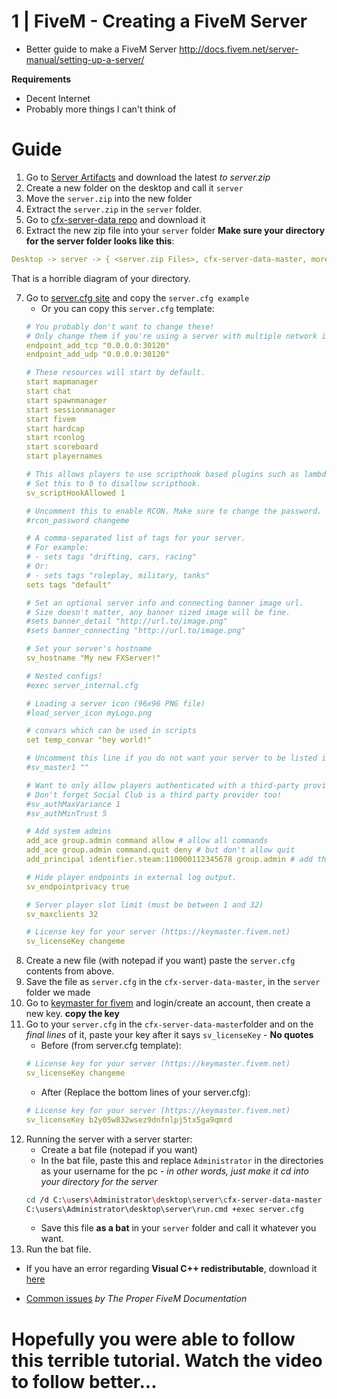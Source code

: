 # 1 | FiveM - Creating a FiveM Server

* Better guide to make a FiveM Server http://docs.fivem.net/server-manual/setting-up-a-server/


**Requirements**
- Decent Internet
- Probably more things I can't think of

# Guide
1. Go to [Server Artifacts](https://runtime.fivem.net/artifacts/fivem/build_server_windows/master/) and download the latest *to server.zip*
2. Create a new folder on the desktop and call it `server`
3. Move the `server.zip` into the new folder
4. Extract the `server.zip` in the `server` folder.
5. Go to [cfx-server-data repo](https://github.com/citizenfx/cfx-server-data) and download it
6. Extract the new zip file into your `server` folder
**Make sure your directory for the server folder looks like this**:
```yaml
Desktop -> server -> { <server.zip Files>, cfx-server-data-master, more folders prob} 
```
That is a horrible diagram of your directory. 

7. Go to [server.cfg site](http://docs.fivem.net/server-manual/setting-up-a-server/#server-cfg) and copy the `server.cfg example`
    - Or you can copy this `server.cfg` template:
    ```yaml
    # You probably don't want to change these!
    # Only change them if you're using a server with multiple network interfaces.
    endpoint_add_tcp "0.0.0.0:30120"
    endpoint_add_udp "0.0.0.0:30120"

    # These resources will start by default.
    start mapmanager
    start chat
    start spawnmanager
    start sessionmanager
    start fivem
    start hardcap
    start rconlog
    start scoreboard
    start playernames

    # This allows players to use scripthook based plugins such as lambda menu.
    # Set this to 0 to disallow scripthook.
    sv_scriptHookAllowed 1

    # Uncomment this to enable RCON. Make sure to change the password.
    #rcon_password changeme

    # A comma-separated list of tags for your server.
    # For example:
    # - sets tags "drifting, cars, racing"
    # Or:
    # - sets tags "roleplay, military, tanks"
    sets tags "default"

    # Set an optional server info and connecting banner image url.
    # Size doesn't matter, any banner sized image will be fine.
    #sets banner_detail "http://url.to/image.png"
    #sets banner_connecting "http://url.to/image.png"

    # Set your server's hostname
    sv_hostname "My new FXServer!"

    # Nested configs!
    #exec server_internal.cfg

    # Loading a server icon (96x96 PNG file)
    #load_server_icon myLogo.png

    # convars which can be used in scripts
    set temp_convar "hey world!"

    # Uncomment this line if you do not want your server to be listed in the server browser.
    #sv_master1 ""

    # Want to only allow players authenticated with a third-party provider like Steam?
    # Don't forget Social Club is a third party provider too!
    #sv_authMaxVariance 1
    #sv_authMinTrust 5

    # Add system admins
    add_ace group.admin command allow # allow all commands
    add_ace group.admin command.quit deny # but don't allow quit
    add_principal identifier.steam:110000112345678 group.admin # add the admin to the group

    # Hide player endpoints in external log output.
    sv_endpointprivacy true

    # Server player slot limit (must be between 1 and 32)
    sv_maxclients 32

    # License key for your server (https://keymaster.fivem.net)
    sv_licenseKey changeme
    ```
8. Create a new file (with notepad if you want) paste the `server.cfg` contents from above.
9. Save the file as `server.cfg` in the `cfx-server-data-master`, in the `server` folder we made
10. Go to [keymaster for fivem](https://keymaster.fivem.net) and login/create an account, then create a new key. **copy the key**
11. Go to your `server.cfg` in the `cfx-server-data-master`folder and on the *final lines* of it, paste your key after it says `sv_licenseKey` - **No quotes**
    - Before (from server.cfg template): 
    ```yaml
    # License key for your server (https://keymaster.fivem.net)
    sv_licenseKey changeme
    ```
    - After (Replace the bottom lines of your server.cfg):
    ```yaml
    # License key for your server (https://keymaster.fivem.net)
    sv_licenseKey b2y05w832wsez9dnfnlpj5tx5ga9qmrd
    ```
12. Running the server with a server starter:
    - Create a bat file (notepad if you want)
    - In the bat file, paste this and replace `Administrator` in the directories as your username for the pc - *in other words, just make it cd into your directory for the server*
    ```sh
    cd /d C:\users\Administrator\desktop\server\cfx-server-data-master
    C:\users\Administrator\desktop\server\run.cmd +exec server.cfg   
    ```
    - Save this file **as a bat** in your `server` folder and call it whatever you want.
13. Run the bat file.

* If you have an error regarding **Visual C++ redistributable**, download it [here](https://go.microsoft.com/fwlink/?LinkId=746572)

* [Common issues](http://docs.fivem.net/server-manual/setting-up-a-server/#common-issues) *by The Proper FiveM Documentation* 

# Hopefully you were able to follow this **terrible** tutorial. Watch the video to follow better...